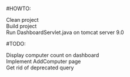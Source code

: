 #HOWTO:  

Clean project  
Build project  
Run DashboardServlet.java on tomcat server 9.0  

#TODO:

Display computer count on dashboard  
Implement AddComputer page  
Get rid of deprecated query  
